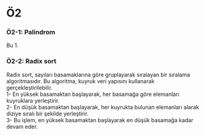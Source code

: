 ﻿
# Ö2

<h3>Ö2-1: Palindrom </h3>
Bu 1. </br>

<h3>Ö2-2: Radix sort</h3>

Radix sort, sayıları basamaklarına göre gruplayarak sıralayan bir sıralama algoritmasıdır. Bu algoritma, kuyruk veri yapısını kullanarak gerçekleştirilebilir.</br>
1- En yüksek basamaktan başlayarak, her basamağa göre elemanları kuyruklara yerleştirir.</br>
2- En düşük basamaktan başlayarak, her kuyrukta bulunan elemanları alarak diziye sıralı bir şekilde yerleştirir.</br>
3- Bu işlem, en yüksek basamaktan başlayarak en düşük basamağa kadar devam eder.</br>



